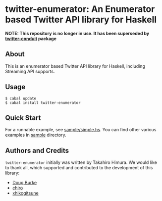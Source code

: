# twitter-enumerator: An Enumerator based Twitter API library for Haskell #

**NOTE: This repository is no longer in use. It has been superseded by [twitter-conduit](https://github.com/himura/twitter-conduit) package**

## About ##

This is an enumerator based Twitter API library for Haskell, including Streaming API supports.

## Usage ##

    $ cabal update
    $ cabal install twitter-enumerator

## Quick Start ##

For a runnable example, see [sample/simple.hs](https://github.com/himura/twitter-enumerator/blob/develop/sample/simple.hs).
You can find other various examples in [sample](https://github.com/himura/twitter-enumerator/tree/develop/sample/) directory.

## Authors and Credits ##

`twitter-enumerator` initially was written by Takahiro Himura.
We would like to thank all, which supported and contributed to the development of this library:

*   [Doug Burke](https://github.com/DougBurke)
*   [chiro](https://github.com/chiro)
*   [xhlkogitsune](https://github.com/xhlkogitsune)
